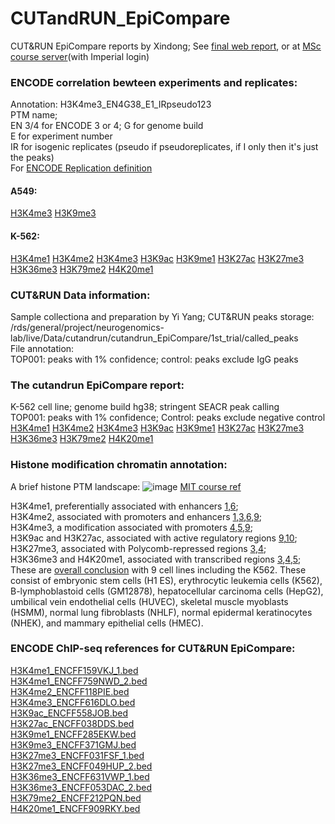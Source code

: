 # CUTandRUN_EpiCompare
CUT&amp;RUN EpiCompare reports by Xindong; 
See [final web report](https://neurogenomics.github.io/DA_Web/Data_Analysis/Data_Analysis_Xindong.html), or at [MSc course server](http://msc.bc.ic.ac.uk/~xs221/DA_Web/Data_Analysis/Data_Analysis_Xindong.html)(with Imperial login)

### ENCODE correlation bewteen experiments and replicates: 
Annotation: H3K4me3_EN4G38_E1_IRpseudo123 <br>
PTM name;<br>
EN 3/4 for ENCODE 3 or 4; G for genome build<br>
E for experiment number <br>
IR for isogenic replicates (pseudo if pseudoreplicates, if I only then it's just the peaks)<br>
For [ENCODE Replication definition](https://www.encodeproject.org/data-standards/terms/)

#### A549:
[H3K4me3](https://neurogenomics.github.io/CUTandRUN_EpiCompare/ENCODE_correlation/A549_H3K4me3_ExperimentSeries/EpiCompare.html)
[H3K9me3](https://neurogenomics.github.io/CUTandRUN_EpiCompare/ENCODE_correlation/A549_H3K9me3_Experimentseries/EpiCompare.html)

#### K-562:
[H3K4me1](https://neurogenomics.github.io/CUTandRUN_EpiCompare/ENCODE_correlation/K562_H3K4me1/EpiCompare.html)
[H3K4me2](https://neurogenomics.github.io/CUTandRUN_EpiCompare/ENCODE_correlation/K562_H3K4me2/EpiCompare.html)
[H3K4me3](https://neurogenomics.github.io/CUTandRUN_EpiCompare/ENCODE_correlation/K562_H3K4me3/EpiCompare.html)
[H3K9ac](https://neurogenomics.github.io/CUTandRUN_EpiCompare/ENCODE_correlation/K562_H3K9ac/EpiCompare.html)
[H3K9me1](https://neurogenomics.github.io/CUTandRUN_EpiCompare/ENCODE_correlation/K562_H3K9me1/EpiCompare.html)
[H3K27ac](https://neurogenomics.github.io/CUTandRUN_EpiCompare/ENCODE_correlation/K562_H3K27ac/EpiCompare.html)
[H3K27me3](https://neurogenomics.github.io/CUTandRUN_EpiCompare/ENCODE_correlation/K562_H3K27me3/EpiCompare.html)
[H3K36me3](https://neurogenomics.github.io/CUTandRUN_EpiCompare/ENCODE_correlation/K562_H3K36me3/EpiCompare.html)
[H3K79me2](https://neurogenomics.github.io/CUTandRUN_EpiCompare/ENCODE_correlation/K562_H3K79me2/EpiCompare.html)
[H4K20me1](https://neurogenomics.github.io/CUTandRUN_EpiCompare/ENCODE_correlation/K562_H4K20me1/EpiCompare.html)

### CUT&RUN Data information:
Sample collectiona and preparation by Yi Yang; 
CUT&RUN peaks storage: /rds/general/project/neurogenomics-lab/live/Data/cutandrun/cutandrun_EpiCompare/1st_trial/called_peaks<br>
File annotation: <br>
TOP001: peaks with 1% confidence; control: peaks exclude IgG peaks

### The cutandrun EpiCompare report:<br>
K-562 cell line; genome build hg38; stringent SEACR peak calling <br>
TOP001: peaks with 1% confidence; Control: peaks exclude negative control<br>
[H3K4me1](https://neurogenomics.github.io/CUTandRUN_EpiCompare/cutandrun_EpiCompare_hg38/H3K4me1/EpiCompare.html)
[H3K4me2](https://neurogenomics.github.io/CUTandRUN_EpiCompare/cutandrun_EpiCompare_hg38/H3K4me2/EpiCompare.html)
[H3K4me3](https://neurogenomics.github.io/CUTandRUN_EpiCompare/cutandrun_EpiCompare_hg38/H3K4me3/EpiCompare.html)
[H3K9ac](https://neurogenomics.github.io/CUTandRUN_EpiCompare/cutandrun_EpiCompare_hg38/H3K9ac/EpiCompare.html)
[H3K9me1](https://neurogenomics.github.io/CUTandRUN_EpiCompare/cutandrun_EpiCompare_hg38/H3K9me1/EpiCompare.html)
[H3K27ac](https://neurogenomics.github.io/CUTandRUN_EpiCompare/cutandrun_EpiCompare_hg38/H3K27ac/EpiCompare.html)
[H3K27me3](https://neurogenomics.github.io/CUTandRUN_EpiCompare/cutandrun_EpiCompare_hg38/H3K27me3/EpiCompare.html)
[H3K36me3](https://neurogenomics.github.io/CUTandRUN_EpiCompare/cutandrun_EpiCompare_hg38/H3K36me3/EpiCompare.html)
[H3K79me2](https://neurogenomics.github.io/CUTandRUN_EpiCompare/cutandrun_EpiCompare_hg38/H3K79me2/EpiCompare.html)
[H4K20me1](https://neurogenomics.github.io/CUTandRUN_EpiCompare/cutandrun_EpiCompare_hg38/H4K20me1/EpiCompare.html)


### Histone modification chromatin annotation:
A brief histone PTM landscape:
![image](https://github.com/neurogenomics/CUTandRUN_EpiCompare/raw/master/Images/PTM_landscape_MIT.PNG) [MIT course ref](https://www.youtube.com/watch?v=ywJep35QnjY&list=PLypiXJdtIca6dEYlNoZJwBaz__CdsaoKJ&index=8)

H3K4me1, preferentially associated with enhancers [1](https://pubmed.ncbi.nlm.nih.gov/17571346/),[6](https://pubmed.ncbi.nlm.nih.gov/17277777/); <br>
H3K4me2, associated with promoters and enhancers [1](https://pubmed.ncbi.nlm.nih.gov/17571346/),[3](https://pubmed.ncbi.nlm.nih.gov/17512414/),[6](https://pubmed.ncbi.nlm.nih.gov/17277777/),[9](https://pubmed.ncbi.nlm.nih.gov/15680324/); <br>
H3K4me3, a modification associated with promoters [4](https://pubmed.ncbi.nlm.nih.gov/17603471/),[5](https://pubmed.ncbi.nlm.nih.gov/17632057/),[9](https://pubmed.ncbi.nlm.nih.gov/15680324/); <br>
H3K9ac and H3K27ac, associated with active regulatory regions [9](https://pubmed.ncbi.nlm.nih.gov/15680324/),[10](https://pubmed.ncbi.nlm.nih.gov/19295514/); <br>
H3K27me3, associated with Polycomb-repressed regions [3](https://pubmed.ncbi.nlm.nih.gov/17512414/),[4](https://pubmed.ncbi.nlm.nih.gov/17603471/); <br>
H3K36me3 and H4K20me1, associated with transcribed regions [3](https://pubmed.ncbi.nlm.nih.gov/17512414/),[4](https://pubmed.ncbi.nlm.nih.gov/17603471/),[5](https://pubmed.ncbi.nlm.nih.gov/17632057/); <br> 
These are [overall conclusion](https://doi.org/10.1038/nature09906) with 9 cell lines including the K562. These consist of embryonic stem cells (H1 ES), erythrocytic leukemia cells (K562), B-lymphoblastoid cells (GM12878), hepatocellular carcinoma cells (HepG2), umbilical vein endothelial cells (HUVEC), skeletal muscle myoblasts (HSMM), normal lung fibroblasts (NHLF), normal epidermal keratinocytes (NHEK), and mammary epithelial cells (HMEC).



### ENCODE ChIP-seq references for CUT&RUN EpiCompare:<br>
[H3K4me1_ENCFF159VKJ_1.bed](https://www.encodeproject.org/experiments/ENCSR000EWC/)<br>
[H3K4me1_ENCFF759NWD_2.bed](https://www.encodeproject.org/experiments/ENCSR000AKS/)<br>
[H3K4me2_ENCFF118PIE.bed](https://www.encodeproject.org/experiments/ENCSR000AKT/)<br>
[H3K4me3_ENCFF616DLO.bed](https://www.encodeproject.org/experiments/ENCSR668LDD/)<br>
[H3K9ac_ENCFF558JOB.bed](https://www.encodeproject.org/experiments/ENCSR000EVZ/)<br>
[H3K27ac_ENCFF038DDS.bed](https://www.encodeproject.org/files/ENCFF038DDS/)<br>
[H3K9me1_ENCFF285EKW.bed](https://www.encodeproject.org/experiments/ENCSR000AKW/)<br>
[H3K9me3_ENCFF371GMJ.bed](https://www.encodeproject.org/experiments/ENCSR000APE/)<br>
[H3K27me3_ENCFF031FSF_1.bed](https://www.encodeproject.org/experiments/ENCSR000EWB/)<br>
[H3K27me3_ENCFF049HUP_2.bed](https://www.encodeproject.org/experiments/ENCSR000AKQ/)<br>
[H3K36me3_ENCFF631VWP_1.bed](https://www.encodeproject.org/experiments/ENCSR000DWB/)<br>
[H3K36me3_ENCFF053DAC_2.bed](https://www.encodeproject.org/experiments/ENCSR000AKR/)<br>
[H3K79me2_ENCFF212PQN.bed](https://www.encodeproject.org/experiments/ENCSR000APD/)<br>
[H4K20me1_ENCFF909RKY.bed](https://www.encodeproject.org/experiments/ENCSR000AKX/)<br>





